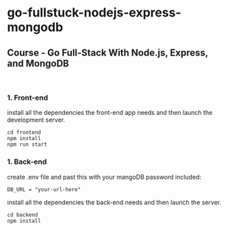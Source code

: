 # go-fullstuck-nodejs-express-mongodb
## Course - Go Full-Stack With Node.js, Express, and MongoDB
<br />

### 1. Front-end

install all the dependencies the front-end app needs and then launch the development server.
```
cd frontend
npm install
npm run start
```

### 1. Back-end

create .env file and past this with your mangoDB password included:
```
DB_URL = "your-url-here"
```

install all the dependencies the back-end needs and then launch the server.
```
cd backend
npm install
```

